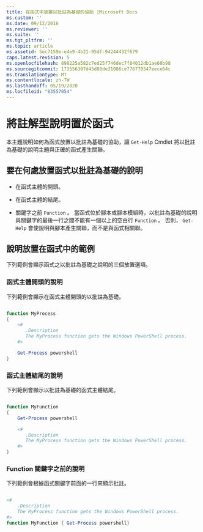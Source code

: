```yaml
---
title: 在函式中放置以批註為基礎的協助 |Microsoft Docs
ms.custom: ''
ms.date: 09/12/2016
ms.reviewer: ''
ms.suite: ''
ms.tgt_pltfrm: ''
ms.topic: article
ms.assetid: 5ec7159e-e4e9-4b21-95df-94244432f679
caps.latest.revision: 5
ms.openlocfilehash: 898225a582c7ed25f746dec7f84012db1ae60b98
ms.sourcegitcommit: 173556307d45d88de31086ce776770547eece64c
ms.translationtype: MT
ms.contentlocale: zh-TW
ms.lasthandoff: 05/19/2020
ms.locfileid: "83557054"
---
```

# <a name="placing-comment-based-help-in-functions"></a>將註解型說明置於函式

本主題說明如何為函式放置以批註為基礎的協助，讓 `Get-Help` Cmdlet 將以批註為基礎的說明主題與正確的函式產生關聯。

## <a name="where-to-place-comment-based-help-for-a-function"></a>要在何處放置函式以批註為基礎的說明

- 在函式主體的開頭。

- 在函式主體的結尾。

- 關鍵字之前 `Function` 。 當函式位於腳本或腳本模組時，以批註為基礎的說明與關鍵字的最後一行之間不能有一個以上的空白行 `Function` 。 否則， `Get-Help` 會使說明與腳本產生關聯，而不是與函式相關聯。

## <a name="examples-of-help-placement-in-a-function"></a>說明放置在函式中的範例

 下列範例會顯示函式之以批註為基礎之說明的三個放置選項。

### <a name="help-at-the-beginning-of-a-function-body"></a>函式主體開頭的說明

 下列範例會顯示在函式主體開頭的以批註為基礎。

```powershell

function MyProcess
{
    <#
       .Description
       The MyProcess function gets the Windows PowerShell process.
    #>

    Get-Process powershell
}

```

### <a name="help-at-the-end-of-a-function-body"></a>函式主體結尾的說明

 下列範例會顯示以批註為基礎的函式主體結尾。

```powershell

function MyFunction
{
    Get-Process powershell

    <#
       .Description
       The MyProcess function gets the Windows PowerShell process.
    #>
}

```

### <a name="help-before-the-function-keyword"></a>Function 關鍵字之前的說明

 下列範例會根據函式關鍵字前面的一行來顯示批註。

```powershell

<#
    .Description
    The MyProcess function gets the Windows PowerShell process.
#>
function MyFunction { Get-Process powershell}

```
